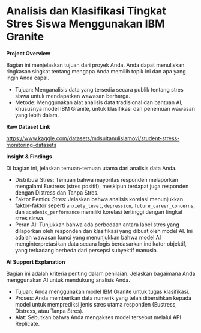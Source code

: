 # Analisis dan Klasifikasi Tingkat Stres Siswa Menggunakan IBM Granite

**Project Overview**

Bagian ini menjelaskan tujuan dari proyek Anda. Anda dapat menuliskan ringkasan singkat tentang mengapa Anda memilih topik ini dan apa yang ingin Anda capai.
* Tujuan: Menganalisis data yang tersedia secara publik tentang stres siswa untuk mendapatkan wawasan berharga.
* Metode: Menggunakan alat analisis data tradisional dan bantuan AI, khususnya model IBM Granite, untuk klasifikasi dan penemuan wawasan yang lebih dalam.

**Raw Dataset Link**

https://www.kaggle.com/datasets/mdsultanulislamovi/student-stress-monitoring-datasets

**Insight & Findings**

Di bagian ini, jelaskan temuan-temuan utama dari analisis data Anda.
* Distribusi Stres: Temuan bahwa mayoritas responden melaporkan mengalami Eustress (stres positif), meskipun terdapat juga responden dengan Distress dan Tanpa Stres.
* Faktor Pemicu Stres: Jelaskan bahwa analisis korelasi menunjukkan faktor-faktor seperti `anxiety_level`, `depression`, `future_career_concerns`, dan `academic_performance` memiliki korelasi tertinggi dengan tingkat stres siswa.
* Peran AI: Tunjukkan bahwa ada perbedaan antara label stres yang dilaporkan oleh responden dan klasifikasi yang dibuat oleh model AI. Ini adalah wawasan kunci yang menunjukkan bahwa model AI menginterpretasikan data secara logis berdasarkan indikator objektif, yang terkadang berbeda dari persepsi subyektif manusia.

**AI Support Explanation**

Bagian ini adalah kriteria penting dalam penilaian. Jelaskan bagaimana Anda menggunakan AI untuk mendukung analisis Anda.
* Tujuan: Anda menggunakan model IBM Granite untuk tugas klasifikasi.
* Proses: Anda memberikan data numerik yang telah dibersihkan kepada model untuk memprediksi jenis stres utama responden (Eustress, Distress, atau Tanpa Stres).
* Alat: Sebutkan bahwa Anda mengakses model tersebut melalui API Replicate.
